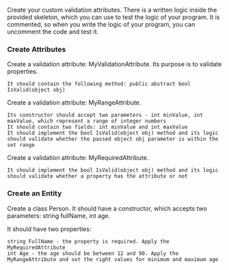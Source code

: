 Create your custom validation attributes. There is a written logic inside the provided skeleton, which you can use to test the logic of your program. It is commented, so when you write the logic of your program, you can uncomment the code and test it.

### Create Attributes

Create a validation attribute: MyValidationAttribute. Its purpose is to validate properties. 

	It should contain the following method: public abstract bool IsValid(object obj)

Create a validation attribute: MyRangeAttribute.

	Its constructor should accept two parameters - int minValue, int maxValue, which represent a range of integer numbers
	It should contain two fields: int minValue and int maxValue
	It should implement the bool IsValid(object obj) method and its logic should validate whether the passed object obj parameter is within the set range

Create a validation attribute: MyRequiredAttribute.

	It should implement the bool IsValid(object obj) method and its logic should validate whether a property has the attribute or not

### Create an Entity

Create a class Person. It should have a constructor, which accepts two parameters: string fullName, int age.

It should have two properties:

	string FullName - the property is required. Apply the MyRequiredAttribute
	int Age - the age should be between 12 and 90. Apply the MyRangeAttribute and set the right values for minimum and maximum age
